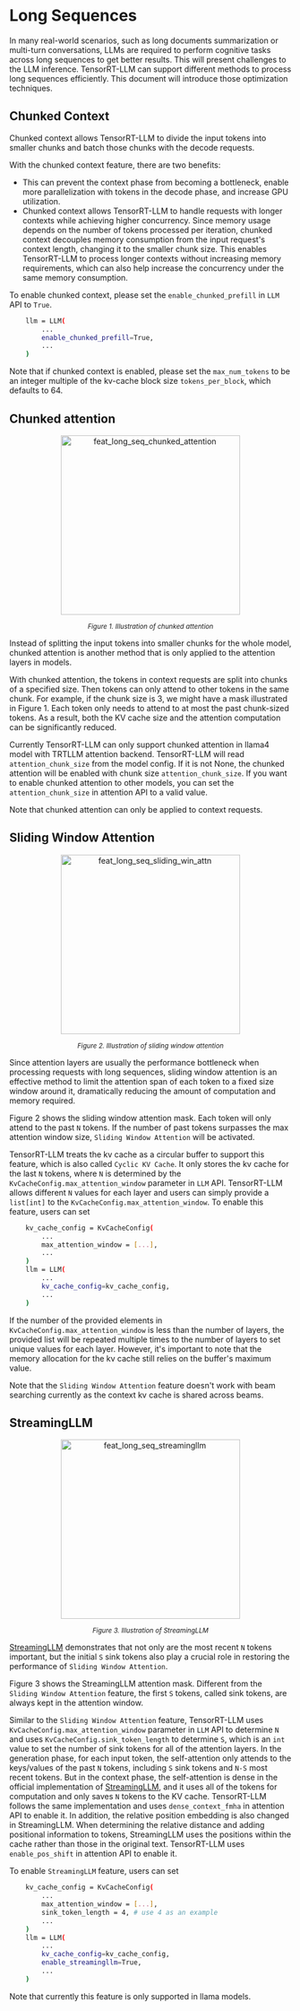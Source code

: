 # Long Sequences

In many real-world scenarios, such as long documents summarization or multi-turn conversations, LLMs are required to perform cognitive tasks across long sequences to get better results. This will present challenges to the LLM inference. TensorRT-LLM can support different methods to process long sequences efficiently. This document will introduce those optimization techniques.


## Chunked Context

Chunked context allows TensorRT-LLM to divide the input tokens into smaller chunks and batch those chunks with the decode requests.

With the chunked context feature, there are two benefits:
- This can prevent the context phase from becoming a bottleneck, enable more parallelization with tokens in the decode phase, and increase GPU utilization.
- Chunked context allows TensorRT-LLM to handle requests with longer contexts while achieving higher concurrency. Since memory usage depends on the number of tokens processed per iteration, chunked context decouples memory consumption from the input request's context length, changing it to the smaller chunk size. This enables TensorRT-LLM to process longer contexts without increasing memory requirements, which can also help increase the concurrency under the same memory consumption.

To enable chunked context, please set the `enable_chunked_prefill` in `LLM` API to `True`.
```bash
    llm = LLM(
        ...
        enable_chunked_prefill=True,
        ...
    )
```

Note that if chunked context is enabled, please set the `max_num_tokens` to be an integer multiple of the kv-cache block size `tokens_per_block`, which defaults to 64.

## Chunked attention

<div align="center">
<figure>
  <img src="https://github.com/NVIDIA/TensorRT-LLM/raw/feat/1.0_doc_dev/docs/source/1.0/features/media/feat_long_seq_chunked_attention.png" alt="feat_long_seq_chunked_attention" width="320" height="auto">
</figure>
</div>
<p align="center"><sub><em>Figure 1. Illustration of chunked attention </em></sub></p>

Instead of splitting the input tokens into smaller chunks for the whole model, chunked attention is another method that is only applied to the attention layers in models.

With chunked attention, the tokens in context requests are split into chunks of a specified size. Then tokens can only attend to other tokens in the same chunk. For example, if the chunk size is 3, we might have a mask illustrated in Figure 1. Each token only needs to attend to at most the past chunk-sized tokens. As a result, both the KV cache size and the attention computation can be significantly reduced.

Currently TensorRT-LLM can only support chunked attention in llama4 model with TRTLLM attention backend. TensorRT-LLM will read `attention_chunk_size` from the model config. If it is not None, the chunked attention will be enabled with chunk size `attention_chunk_size`. If you want to enable chunked attention to other models, you can set the `attention_chunk_size` in attention API to a valid value.

Note that chunked attention can only be applied to context requests.

## Sliding Window Attention

<div align="center">
<figure>
  <img src="https://github.com/NVIDIA/TensorRT-LLM/raw/feat/1.0_doc_dev/docs/source/1.0/features/media/feat_long_seq_sliding_win_attn.png" alt="feat_long_seq_sliding_win_attn" width="320" height="auto">
</figure>
</div>
<p align="center"><sub><em>Figure 2. Illustration of sliding window attention </em></sub></p>


Since attention layers are usually the performance bottleneck when processing requests with long sequences, sliding window attention is an effective method to limit the attention span of each token to a fixed size window around it, dramatically reducing the amount of computation and memory required.

Figure 2 shows the sliding window attention mask. Each token will only attend to the past `N` tokens. If the number of past tokens surpasses the max attention window size, `Sliding Window Attention` will be activated.

TensorRT-LLM treats the kv cache as a circular buffer to support this feature, which is also called `Cyclic KV Cache`. It only stores the kv cache for the last `N` tokens, where `N` is determined by the `KvCacheConfig.max_attention_window` parameter in `LLM` API. TensorRT-LLM allows different `N` values for each layer and users can simply provide a `list[int]` to the `KvCacheConfig.max_attention_window`. To enable this feature, users can set
```bash
    kv_cache_config = KvCacheConfig(
        ...
        max_attention_window = [...],
        ...
    )
    llm = LLM(
        ...
        kv_cache_config=kv_cache_config,
        ...
    )
```
If the number of the provided elements in `KvCacheConfig.max_attention_window` is less than the number of layers, the provided list will be repeated multiple times to the number of layers to set unique values for each layer. However, it's important to note that the memory allocation for the kv cache still relies on the buffer's maximum value.

Note that the `Sliding Window Attention` feature doesn't work with beam searching currently as the context kv cache is shared across beams.

## StreamingLLM

<div align="center">
<figure>
  <img src="https://github.com/NVIDIA/TensorRT-LLM/raw/feat/1.0_doc_dev/docs/source/1.0/features/media/feat_long_seq_streamingllm.png" alt="feat_long_seq_streamingllm" width="320" height="auto">
</figure>
</div>
<p align="center"><sub><em>Figure 3. Illustration of StreamingLLM </em></sub></p>

[StreamingLLM](https://arxiv.org/pdf/2309.17453) demonstrates that not only are the most recent `N` tokens important, but the initial `S` sink tokens also play a crucial role in restoring the performance of `Sliding Window Attention`.

Figure 3 shows the StreamingLLM attention mask. Different from the `Sliding Window Attention` feature, the first `S` tokens, called sink tokens, are always kept in the attention window.

Similar to the `Sliding Window Attention` feature, TensorRT-LLM uses `KvCacheConfig.max_attention_window` parameter in `LLM` API to determine `N` and uses `KvCacheConfig.sink_token_length` to determine `S`, which is an `int` value to set the number of sink tokens for all of the attention layers. In the generation phase, for each input token, the self-attention only attends to the keys/values of the past `N` tokens, including `S` sink tokens and `N-S` most recent tokens. But in the context phase, the self-attention is dense in the official implementation of [StreamingLLM](https://github.com/mit-han-lab/streaming-llm), and it uses all of the tokens for computation and only saves `N` tokens to the KV cache. TensorRT-LLM follows the same implementation and uses `dense_context_fmha` in attention API to enable it. In addition, the relative position embedding is also changed in StreamingLLM. When determining the relative distance and adding positional information to tokens, StreamingLLM uses the positions within the cache rather than those in the original text. TensorRT-LLM uses `enable_pos_shift` in attention API to enable it.

To enable `StreamingLLM` feature, users can set
```bash
    kv_cache_config = KvCacheConfig(
        ...
        max_attention_window = [...],
        sink_token_length = 4, # use 4 as an example
        ...
    )
    llm = LLM(
        ...
        kv_cache_config=kv_cache_config,
        enable_streamingllm=True,
        ...
    )
```

Note that currently this feature is only supported in llama models.
